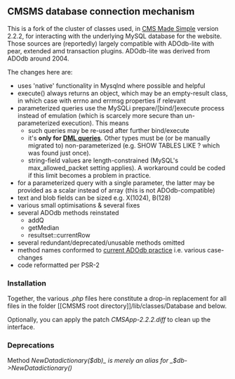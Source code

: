## CMSMS database connection mechanism
This is a fork of the cluster of classes used, in [CMS Made Simple](http://cmsmadesimple.org) version 2.2.2, for interacting with the underlying MySQL database for the website.
Those sources are (reportedly) largely compatible with ADOdb-lite with pear, extended amd transaction plugins. ADOdb-lite was derived from ADOdb around 2004.

The changes here are:
* uses 'native' functionality in Mysqlnd where possible and helpful
* execute() always returns an object, which may be an empty-result class, in which case with errno and errmsg properties if relevant
* parameterized queries use the MySQLi prepare/[bind/]execute process instead of emulation (which is scarcely more secure than un-parameterized execution). This means
  * such queries may be re-used after further bind/execute
  * it's __only for [DML queries](https://dev.mysql.com/doc/refman/5.7/en/sql-syntax-data-manipulation.html)__. Other types must be (or be manually migrated to) non-parameterized (e.g. SHOW TABLES LIKE ? which was found just once).
  * string-field values are length-constrained (MySQL's max_allowed_packet setting applies). A workaround could be coded if this limit becomes a problem in practice.
* for a parameterized query with a single parameter, the latter may be provided as a scalar instead of array (this is not ADOdb-compatible)
* text and blob fields can be sized e.g. X(1024), B(128)
* various small optimisations & several fixes
* several ADOdb methods reinstated
  * addQ
  * getMedian
  * resultset::currentRow
* several redundant/deprecated/unusable methods omitted
* method names conformed to [current ADOdb practice](http://adodb.org/dokuwiki/doku.php?id=v5:reference:reference_index) i.e. various case-changes 
* code reformatted per PSR-2
### Installation
Together, the various _.php_ files here constitute a drop-in replacement for all files in the folder [[CMSMS root directory]]/lib/classes/Database and below.

Optionally, you can apply the patch _CMSApp-2.2.2.diff_ to clean up the interface.
### Deprecations
Method _NewDatadictionary($db)_ is merely an alias for _$db->NewDatadictionary()_
